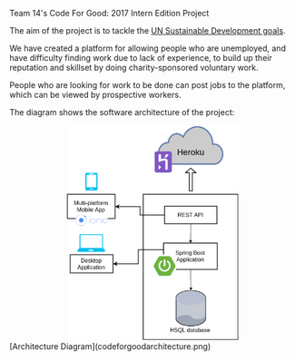 Team 14's Code For Good: 2017 Intern Edition Project

The aim of the project is to tackle the [UN Sustainable Development goals](http://www.un.org/sustainabledevelopment/sustainable-development-goals/). 

We have created a platform for allowing people who are unemployed, and have difficulty finding work due to lack of experience, to build up their reputation and skillset by doing charity-sponsored voluntary work.

People who are looking for work to be done can post jobs to the platform, which can be viewed by prospective workers.

The diagram shows the software architecture of the project:

<div style="text-align:center; margin: auto;">
<img src="codeforgoodarchitecture.png" width="60%" style="text-align:center; margin: auto;"/>
</div>
[Architecture Diagram](codeforgoodarchitecture.png)
